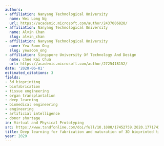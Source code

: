 ```yaml
---
authors:
- affiliation: Nanyang Technological University
  name: Wei Long Ng
  url: https://academic.microsoft.com/author/2437006820/
- affiliation: Nanyang Technological University
  name: Alvin Chan
  slug: alvin_chan
- affiliation: Nanyang Technological University
  name: Yew Soon Ong
  slug: yewsoon_ong
- affiliation: Singapore University Of Technology And Design
  name: Chee Kai Chua
  url: https://academic.microsoft.com/author/2725418152/
date: '2020-06-01'
estimated_citations: 3
fields:
- 3d bioprinting
- biofabrication
- tissue engineering
- organ transplantation
- deep learning
- biomedical engineering
- engineering
- artificial intelligence
- donor shortage
in: Virtual and Physical Prototyping
src: https://www.tandfonline.com/doi/full/10.1080/17452759.2020.1771741
title: Deep learning for fabrication and maturation of 3D bioprinted tissues and organs
year: 2020
---
```

